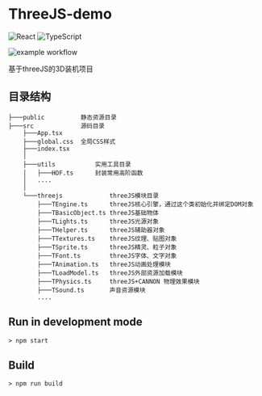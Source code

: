 # ThreeJS-demo

![React](https://img.shields.io/badge/react-%2320232a.svg?style=for-the-badge&logo=react&logoColor=%2361DAFB)
![TypeScript](https://img.shields.io/badge/typescript-%23007ACC.svg?style=for-the-badge&logo=typescript&logoColor=white)

![example workflow](https://github.com/tagbug/threejs-demo/actions/workflows/node.js.yml/badge.svg)

基于threeJS的3D装机项目

## 目录结构

    ├───public          静态资源目录
    ├───src             源码目录
        ├───App.tsx     
        ├───global.css  全局CSS样式
        ├───index.tsx   
        │
        ├───utils           实用工具目录
        │   ├───HOF.ts      封装常用高阶函数
        │   ....
        │       
        └───threejs             threeJS模块目录
            ├───TEngine.ts      threeJS核心引擎，通过这个类初始化并绑定DOM对象
            ├───TBasicObject.ts threeJS基础物体
            ├───TLights.ts      threeJS光源对象
            ├───THelper.ts      threeJS辅助器对象
            ├───TTextures.ts    threeJS纹理、贴图对象
            ├───TSprite.ts      threeJS精灵、粒子对象
            ├───TFont.ts        threeJS字体、文字对象
            ├───TAnimation.ts   threeJS动画处理模块
            ├───TLoadModel.ts   threeJS外部资源加载模块
            ├───TPhysics.ts     threeJS+CANNON 物理效果模块
            ├───TSound.ts       声音资源模块
            ....


## Run in development mode

```shell
> npm start
```

## Build

```shell
> npm run build
```